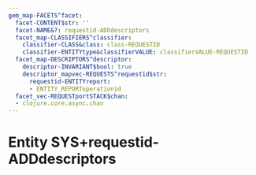 ```yaml
---
gem_map-FACETS^facet:
  facet-CONTENT$str: ''
  facet-NAME&?: requestid-ADDdescriptors
  facet_map-CLASSIFIERS^classifier:
    classifier-CLASS&class: class-REQUESTID
    classifier-ENTITYtype&classifierVALUE: classifierVALUE-REQUESTID
  facet_map-DESCRIPTORS^descriptor:
    descriptor-INVARIANT$bool: true
    descriptor_mapvec-REQUESTS^requestid$str:
      requestid-ENTITYreport:
      - ENTITY_REPORToperationid
  facet_vec-REQUESTportSTACK$chan:
  - clojure.core.async.chan
---
```

# Entity SYS+requestid-ADDdescriptors

